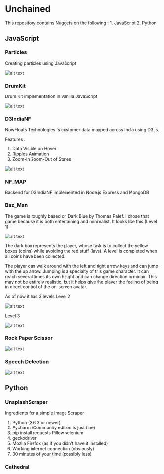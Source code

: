 # Unchained
This repository contains Nuggets on the following : 1. JavaScript 2. Python

##  JavaScript

### Particles
Creating particles using JavaScript

![alt text](https://github.com/Survivor75/Unchained/blob/master/JavaScript/partcles/img/particles.png?raw=true "particle.js")

### DrumKit
Drum Kit implementation in vanilla JavaScript


![alt text](https://github.com/Survivor75/Unchained/blob/master/JavaScript/Drum_Kit/img/drum_kit.PNG?raw=true "drum kit")

### D3IndiaNF
NowFloats Technologies 's customer data mapped across India  using D3.js.

Features :
1. Data Visible on Hover
2. Ripples Animation
3. Zoom-In Zoom-Out of States

![alt text](https://github.com/Survivor75/Unchained/blob/master/JavaScript/D3IndiaNF/img/india_nf.PNG?raw=true "")

### NF_MAP
Backend for D3IndiaNF implemented in Node.js Express and MongoDB

### Baz_Man
The game is roughly based on Dark Blue by Thomas Palef. I chose that game because it is both entertaining and minimalist. It looks like this (Level 1):

![alt text](https://github.com/Survivor75/Unchained/blob/master/JavaScript/Baz_Man/img/level_1.PNG?raw=true "")

The dark box represents the player, whose task is to collect the yellow boxes (coins) while avoiding the red stuff (lava). A level is completed when all coins have been collected.

The player can walk around with the left and right arrow keys and can jump with the up arrow. Jumping is a specialty of this game character. It can reach several times its own height and can change direction in midair. This may not be entirely realistic, but it helps give the player the feeling of being in direct control of the on-screen avatar.

As of now it has 3 levels
Level 2

![alt text](https://github.com/Survivor75/Unchained/blob/master/JavaScript/Baz_Man/img/level_2.PNG?raw=true "")

Level 3

![alt text](https://github.com/Survivor75/Unchained/blob/master/JavaScript/Baz_Man/img/level_3.PNG?raw=true "")


### Rock Paper Scissor

![alt text](https://github.com/Survivor75/Unchained/blob/master/JavaScript/rock_paper_scissor/img/rps.PNG?raw=true "")


### Speech Detection

![alt text](https://github.com/Survivor75/Unchained/blob/master/JavaScript/SpeechDetection/img/speech.PNG?raw=true "")


## Python

### UnsplashScraper
Ingredients for a simple Image Scraper

1. Python (3.6.3 or newer)
2. Pycharm (Community edition is just fine)
3. pip install requests Pillow selenium
4. geckodriver 
5. Mozlla Firefox (as if you didn’t have it installed)
6. Working internet connection (obviously)
7. 30 minutes of your time (possibly less)

### Cathedral
